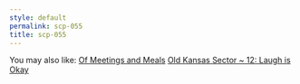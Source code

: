 ```yaml
---
style: default
permalink: scp-055
title: scp-055
---
```

You may also like:
[Of Meetings and Meals](http://scp-wiki.net/of-meetings-and-meals)
[Old Kansas Sector ~ 12: Laugh is Okay](http://scp-wiki.net/old-kansas-sector-part-12)